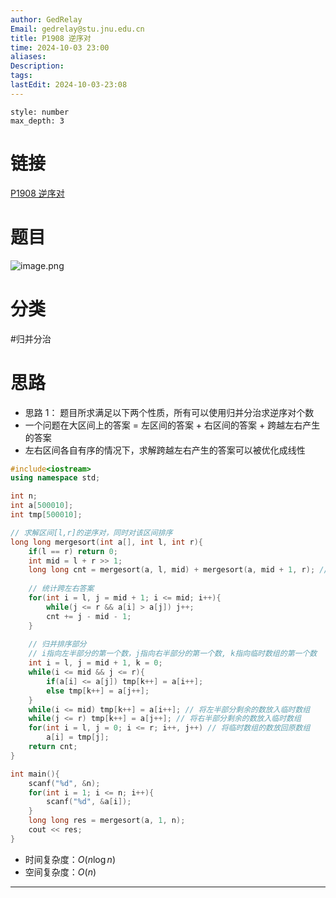 ```yaml
---
author: GedRelay
Email: gedrelay@stu.jnu.edu.cn
title: P1908 逆序对
time: 2024-10-03 23:00
aliases: 
Description: 
tags: 
lastEdit: 2024-10-03-23:08
---
```


```toc
style: number
max_depth: 3
```

# 链接
[P1908 逆序对](https://www.luogu.com.cn/problem/P1908) 

# 题目
![image.png](https://ged-pic-bed.oss-cn-guangzhou.aliyuncs.com/img/202410032300324.png)


# 分类
#归并分治 

# 思路
- 思路 1：
题目所求满足以下两个性质，所有可以使用归并分治求逆序对个数
- 一个问题在大区间上的答案 = 左区间的答案 + 右区间的答案 + 跨越左右产生的答案
- 左右区间各自有序的情况下，求解跨越左右产生的答案可以被优化成线性


```cpp
#include<iostream>
using namespace std;

int n;
int a[500010];
int tmp[500010];

// 求解区间[l,r]的逆序对，同时对该区间排序
long long mergesort(int a[], int l, int r){
    if(l == r) return 0;
    int mid = l + r >> 1;
    long long cnt = mergesort(a, l, mid) + mergesort(a, mid + 1, r); // 递归求解左右两部分的逆序对数量
    
    // 统计跨左右答案
    for(int i = l, j = mid + 1; i <= mid; i++){
        while(j <= r && a[i] > a[j]) j++;
        cnt += j - mid - 1;
    }
    
    // 归并排序部分
    // i指向左半部分的第一个数，j指向右半部分的第一个数, k指向临时数组的第一个数
    int i = l, j = mid + 1, k = 0;
    while(i <= mid && j <= r){
        if(a[i] <= a[j]) tmp[k++] = a[i++];
        else tmp[k++] = a[j++];
    }
    while(i <= mid) tmp[k++] = a[i++]; // 将左半部分剩余的数放入临时数组
    while(j <= r) tmp[k++] = a[j++]; // 将右半部分剩余的数放入临时数组
    for(int i = l, j = 0; i <= r; i++, j++) // 将临时数组的数放回原数组
        a[i] = tmp[j];
    return cnt;
}

int main(){
    scanf("%d", &n);
    for(int i = 1; i <= n; i++){
        scanf("%d", &a[i]);
    }
    long long res = mergesort(a, 1, n);
    cout << res;
}
```


- 时间复杂度：${O\left( n\log n \right)  }$  
- 空间复杂度：${O\left( n \right)  }$ 


---

